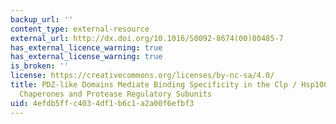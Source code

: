 ```yaml
---
backup_url: ''
content_type: external-resource
external_url: http://dx.doi.org/10.1016/S0092-8674(00)80485-7
has_external_licence_warning: true
has_external_license_warning: true
is_broken: ''
license: https://creativecommons.org/licenses/by-nc-sa/4.0/
title: PDZ-like Domains Mediate Binding Specificity in the Clp / Hsp100 Family of
  Chaperones and Protease Regulatory Subunits
uid: 4efdb5ff-c403-4df1-b6c1-a2a00f6efbf3
---
```

